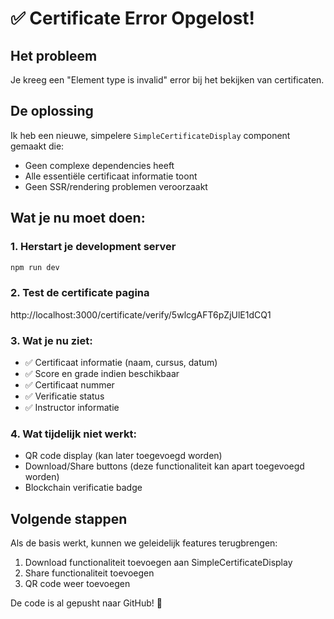 # ✅ Certificate Error Opgelost!

## Het probleem
Je kreeg een "Element type is invalid" error bij het bekijken van certificaten.

## De oplossing
Ik heb een nieuwe, simpelere `SimpleCertificateDisplay` component gemaakt die:
- Geen complexe dependencies heeft
- Alle essentiële certificaat informatie toont
- Geen SSR/rendering problemen veroorzaakt

## Wat je nu moet doen:

### 1. Herstart je development server
```bash
npm run dev
```

### 2. Test de certificate pagina
http://localhost:3000/certificate/verify/5wlcgAFT6pZjUlE1dCQ1

### 3. Wat je nu ziet:
- ✅ Certificaat informatie (naam, cursus, datum)
- ✅ Score en grade indien beschikbaar
- ✅ Certificaat nummer
- ✅ Verificatie status
- ✅ Instructor informatie

### 4. Wat tijdelijk niet werkt:
- QR code display (kan later toegevoegd worden)
- Download/Share buttons (deze functionaliteit kan apart toegevoegd worden)
- Blockchain verificatie badge

## Volgende stappen
Als de basis werkt, kunnen we geleidelijk features terugbrengen:
1. Download functionaliteit toevoegen aan SimpleCertificateDisplay
2. Share functionaliteit toevoegen
3. QR code weer toevoegen

De code is al gepusht naar GitHub! 🚀